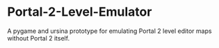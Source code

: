 # Portal-2-Level-Emulator
A pygame and ursina prototype for emulating Portal 2 level editor maps without Portal 2 itself.
